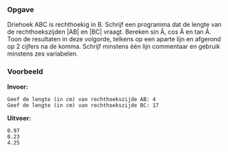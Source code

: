 ### Opgave

Driehoek ABC is rechthoekig in B. Schrijf een programma dat de lengte van de rechthoekszijden &#124;AB&#124; en &#124;BC&#124; vraagt. Bereken sin Â, cos Â en tan Â. Toon de resultaten in deze volgorde, telkens op een aparte lijn en afgerond op 2 cijfers na de komma. Schrijf minstens één lijn commentaar en gebruik minstens zes variabelen.

### Voorbeeld

**Invoer:**

    Geef de lengte (in cm) van rechthoekszijde AB: 4
    Geef de lengte (in cm) van rechthoekszijde BC: 17


**Uitvoer:**

    0.97
    0.23
    4.25
